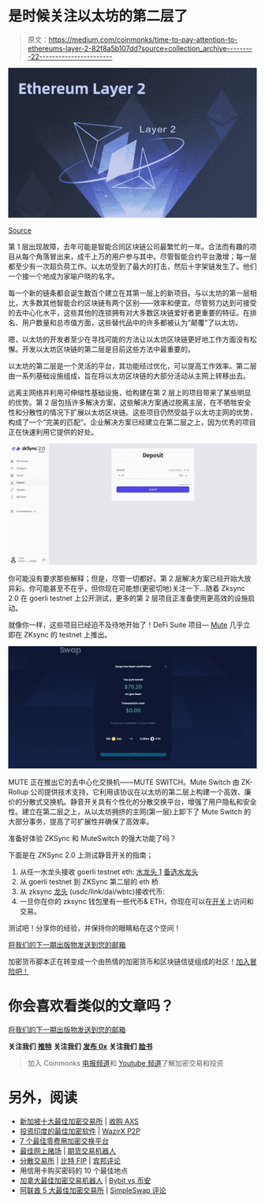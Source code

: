 # 是时候关注以太坊的第二层了

> 原文：<https://medium.com/coinmonks/time-to-pay-attention-to-ethereums-layer-2-82f8a5b107dd?source=collection_archive---------22----------------------->

![](img/d11483dbe6902482bf71368be99f677f.png)

[Source](https://www.finextra.com/blogposting/21237/top-ethereum-layer-2-networks)

第 1 层出现故障，去年可能是智能合同区块链公司最繁忙的一年。合法而有趣的项目从每个角落冒出来，成千上万的用户参与其中。尽管智能合约平台激增；每一层都至少有一次超负荷工作。以太坊受到了最大的打击，然后十字架链发生了。他们一个接一个地成为家喻户晓的名字。

每一个新的链条都会诞生数百个建立在其第一层上的新项目。与以太坊的第一层相比，大多数其他智能合约区块链有两个区别——效率和便宜。尽管努力达到可接受的去中心化水平，这些其他的连锁拥有对大多数区块链爱好者更重要的特征。在排名、用户数量和总市值方面，这些替代品中的许多都被认为“颠覆”了以太坊。

嗯，以太坊的开发者至少在寻找可能的方法让以太坊区块链更好地工作方面没有松懈。开发以太坊区块链的第二层是目前这些方法中最重要的。

以太坊的第二层是一个灵活的平台，其功能经过优化，可以提高工作效率。第二层由一系列基础设施组成，旨在将以太坊区块链的大部分活动从主网上转移出去。

远离主网络并利用可伸缩性基础设施，给构建在第 2 层上的项目带来了某些明显的优势。第 2 层包括许多解决方案，这些解决方案通过脱离主层，在不牺牲安全性和分散性的情况下扩展以太坊区块链。这些项目仍然受益于以太坊主网的优势，构成了一个“完美的匹配”。企业解决方案已经建立在第二层之上，因为优秀的项目正在快速利用它提供的好处。

![](img/cb4f756c831c3e57700a9ede028abfbf.png)

你可能没有要求那些解释；但是，尽管一切都好。第 2 层解决方案已经开始大放异彩。你可能甚至不在乎，但你现在可能想(更密切地)关注一下…随着 Zksync 2.0 在 goerli testnet 上公开测试，更多的第 2 层项目正准备使用更高效的设施启动。

就像你一样，这些项目已经迫不及待地开始了！DeFi Suite 项目— [Mute](https://mute.io/) 几乎立即在 ZKsync 的 testnet 上推出。

![](img/7e14ce7d46da3f8fca169865bf1dbb18.png)

MUTE 正在推出它的去中心化交换机——MUTE SWITCH。Mute Switch 由 ZK-Rollup 公司提供技术支持，它利用该协议在以太坊的第二层上构建一个高效、廉价的分散式交换机。静音开关具有个性化的分散交换平台，增强了用户隐私和安全性。建立在第二层之上，从以太坊拥挤的主网(第一层)上卸下了 Mute Switch 的大部分事务，提高了可扩展性并确保了高效率。

准备好体验 ZKSync 和 MuteSwitch 的强大功能了吗？

下面是在 ZKSync 2.0 上测试静音开关的指南；

1.  从任一水龙头接收 goerli testnet eth:
    [水龙头 1](https://faucets.chain.link/goerli)
    [备选水龙头](https://goerli-faucet.mudit.blog/)
2.  从 goerli testnet 到 ZKSync 第二层的 eth 桥
3.  从 zksync [龙头](https://portal.zksync.io/faucet) (usdc/link/dai/wbtc)接收代币:
4.  一旦你在你的 zksync 钱包里有一些代币& ETH，你现在可以在[开关](https://testnet.switch.mute.io/)上访问和交易。

测试吧！分享你的经验，并保持你的眼睛粘在这个空间！

[将我们的下一期出版物发送到您的邮箱](https://cryptoscripts.medium.com/subscribe)

加密货币脚本正在转变成一个由热情的加密货币和区块链信徒组成的社区！[加入冒险吧！](https://t.me/cryptocurrencyscripts)

# 你会喜欢看类似的文章吗？

[将我们的下一期出版物发送到您的邮箱](https://cryptoscripts.medium.com/subscribe)

**关注我们** [**推特**](https://twitter.com/scriptscrypto) **关注我们** [**发布 0x**](https://www.publish0x.com/@Dzoelx) **关注我们** [**脸书**](https://www.facebook.com/scriptscrypto)

> 加入 Coinmonks [电报频道](https://t.me/coincodecap)和 [Youtube 频道](https://www.youtube.com/c/coinmonks/videos)了解加密交易和投资

# 另外，阅读

*   [新加坡十大最佳加密交易所](https://coincodecap.com/crypto-exchange-in-singapore) | [收购 AXS](https://coincodecap.com/buy-axs-token)
*   [投资印度的最佳加密软件](https://coincodecap.com/best-crypto-to-invest-in-india-in-2021) | [WazirX P2P](https://coincodecap.com/wazirx-p2p)
*   [7 个最佳零费用加密交换平台](https://coincodecap.com/zero-fee-crypto-exchanges)
*   [最佳网上赌场](https://coincodecap.com/best-online-casinos) | [期货交易机器人](/coinmonks/futures-trading-bots-5a282ccee3f5)
*   [分散交易所](https://coincodecap.com/what-are-decentralized-exchanges) | [比特 FIP](https://coincodecap.com/bitbns-fip) | [宾邦评论](https://coincodecap.com/bingbon-review)
*   用信用卡购买密码的 10 个最佳地点
*   [加拿大最佳加密交易机器人](https://coincodecap.com/5-best-crypto-trading-bots-in-canada) | [Bybit vs 币安](https://coincodecap.com/bybit-binance-moonxbt)
*   [阿联酋 5 大最佳加密交易所](https://coincodecap.com/best-crypto-exchanges-in-uae) | [SimpleSwap 评论](https://coincodecap.com/simpleswap-review)